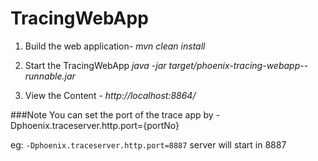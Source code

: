 # TracingWebApp
1. Build the web application-
 *mvn clean install*

2. Start the TracingWebApp
 *java -jar target/phoenix-tracing-webapp-<version>-runnable.jar*

3. View the Content -
 *http://localhost:8864/*

 ###Note
 You can set the port of the trace app by -Dphoenix.traceserver.http.port={portNo}

 eg:
 `-Dphoenix.traceserver.http.port=8887` server will start in 8887
